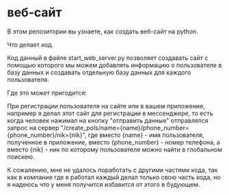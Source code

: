 # веб-сайт
В этом репозитории вы узнаете, как создать веб-сайт на python.

Что делает код.

Код данный в файле start_web_server.py позволяет создавать сайт с помощью которого мы можем добавлять информацию о пользователе в базу данных и создавать отдельную базу данных для каждого пользователя.

Где это может пригодится:

При регистрации пользователя на сайте или в вашем приложение, например я делал этот сайт для регистрации в мессенджере, то есть когда человек нажимал на кнопку "отправить данные" отправлялся запрос на сервер "/create_pols/name={name}/phone_number={phone_number}/nik={nik}", где вместо {name} - имя пользователя, полученное в приложение, вместо {phone_number} - номер телефона, а вместо {nik} - ник по которому пользователя можно найти в глобальном поискею.

К сожалению, мне не удалось поработать с другими частями кода, так как в компание где я работал каждый делал только свою часть кода, но я надеюсь что у меня получится избавится от этого в будующем.
